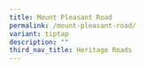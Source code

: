 ```yaml
---
title: Mount Pleasant Road
permalink: /mount-pleasant-road/
variant: tiptap
description: ""
third_nav_title: Heritage Roads
---
```

